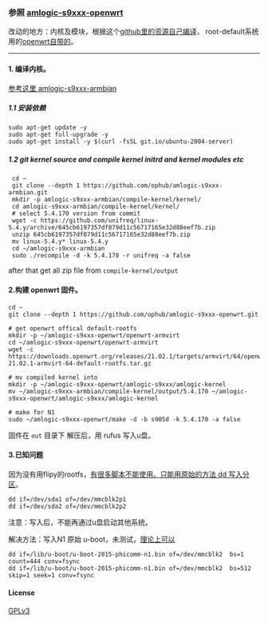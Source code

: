 ### 参照 [amlogic-s9xxx-openwrt](https://github.com/ophub/amlogic-s9xxx-openwrt)

改动的地方：内核及模块，根据这个[github里的资源自己编译](https://github.com/ophub/amlogic-s9xxx-openwrt)，
root-default系统用的[openwrt自带的](https://downloads.openwrt.org/releases/21.02.1/targets/armvirt/64/openwrt-21.02.1-armvirt-64-default-rootfs.tar.gz)。

---
#### 1. 编译内核。
[参考这里 amlogic-s9xxx-armbian ](https://github.com/ophub/amlogic-s9xxx-armbian/tree/main/compile-kernel)
##### 1.1 安装依赖
```
sudo apt-get update -y
sudo apt-get full-upgrade -y
sudo apt-get install -y $(curl -fsSL git.io/ubuntu-2004-server)
```
##### 1.2 git kernel source and compile kernel initrd and kernel modules etc
```
 cd ~
 git clone --depth 1 https://github.com/ophub/amlogic-s9xxx-armbian.git 
 mkdir -p amlogic-s9xxx-armbian/compile-kernel/kernel/
 cd amlogic-s9xxx-armbian/compile-kernel/kernel/
 # select 5.4.170 version from commit
 wget -c https://github.com/unifreq/linux-5.4.y/archive/645cb6197357df079d11c56717165e32d88eef7b.zip
 unzip 645cb6197357df079d11c56717165e32d88eef7b.zip
 mv linux-5.4.y* linux-5.4.y
 cd ~/amlogic-s9xxx-armbian
 sudo ./recompile -d -k 5.4.170 -r unifreq -a false
```
after that get all zip file from `compile-kernel/output`


#### 2.构建 openwrt 固件。
```
cd ~
git clone --depth 1 https://github.com/ophub/amlogic-s9xxx-openwrt.git

# get openwrt offical default-rootfs 
mkdir -p ~/amlogic-s9xxx-openwrt/openwrt-armvirt
cd ~/amlogic-s9xxx-openwrt/openwrt-armvirt 
wget -c https://downloads.openwrt.org/releases/21.02.1/targets/armvirt/64/openwrt-21.02.1-armvirt-64-default-rootfs.tar.gz

# mv compiled kernel into 
mkdir -p ~/amlogic-s9xxx-openwrt/amlogic-s9xxx/amlogic-kernel
mv ~/amlogic-s9xxx-armbian/compile-kernel/output/5.4.170 ~/amlogic-s9xxx-openwrt/amlogic-s9xxx/amlogic-kernel

# make for N1
sudo ~/amlogic-s9xxx-openwrt/make -d -b s905d -k 5.4.170 -a false

```
固件在 `out` 目录下 解压后，用 rufus 写入u盘。

#### 3.已知问题

因为没有用flipy的rootfs，[有很多脚本不能使用。只能用原始的方法 dd 写入分区](https://github.com/ophub/amlogic-s9xxx-openwrt/issues/185)。

```
dd if=/dev/sda1 of=/dev/mmcblk2p1
dd if=/dev/sda2 of=/dev/mmcblk2p2
```
注意：写入后，不能再通过u盘启动其他系统。

解决方法：写入N1 原始 u-boot，未测试，[理论上可以](https://github.com/ophub/amlogic-s9xxx-openwrt/issues/188)
```
dd if=/lib/u-boot/u-boot-2015-phicomm-n1.bin of=/dev/mmcblk2  bs=1 count=444 conv=fsync
dd if=/lib/u-boot/u-boot-2015-phicomm-n1.bin of=/dev/mmcblk2  bs=512 skip=1 seek=1 conv=fsync

```

#### License
[GPLv3](https://www.gnu.org/licenses/gpl-3.0.htmlT)


 




